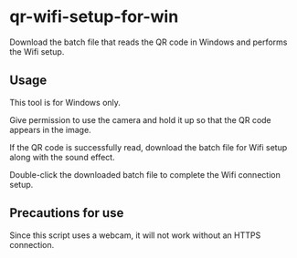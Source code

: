 # qr-wifi-setup-for-win
Download the batch file that reads the QR code in Windows and performs the Wifi setup.

## Usage
This tool is for Windows only.

Give permission to use the camera and hold it up so that the QR code appears in the image.

If the QR code is successfully read, download the batch file for Wifi setup along with the sound effect.

Double-click the downloaded batch file to complete the Wifi connection setup.

## Precautions for use
Since this script uses a webcam, it will not work without an HTTPS connection.
